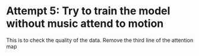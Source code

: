 
# Attempt 5: Try to train the model without music attend to motion

This is to check the quality of the data. Remove the third line of the attention map